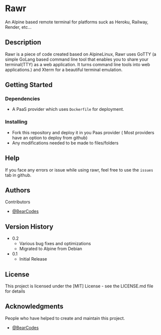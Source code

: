 # Rawr

An Alpine based remote terminal for platforms suck as Heroku, Railway, Render, etc...

## Description

Rawr is a piece of code created based on AlpineLinux, Rawr uses GoTTY (a simple GoLang based command line tool that enables you to share your terminal(TTY) as a web application. It turns command line tools into web applications.) and Xterm for a beautiful terminal emulation.

## Getting Started

### Dependencies

* A PaaS provider which uses `Dockerfile` for deployment.

### Installing

* Fork this repository and deploy it in you Paas provider ( Most providers have an option to deploy from github)
* Any modifications needed to be made to files/folders

## Help

If you face any errors or issue while using rawr, feel free to use the `issues` tab in github.

## Authors

Contributors

* [@BearCodes]([https://twitter.com/dompizzie](https://bearcodes.vercel.app/))

## Version History

* 0.2
    * Various bug fixes and optimizations
    * Migrated to Alpine from Debian
* 0.1
    * Initial Release

## License

This project is licensed under the [MIT] License - see the LICENSE.md file for details

## Acknowledgments

People who have helped to create and maintain this project.
* [@BearCodes]([https://twitter.com/dompizzie](https://bearcodes.vercel.app/))
